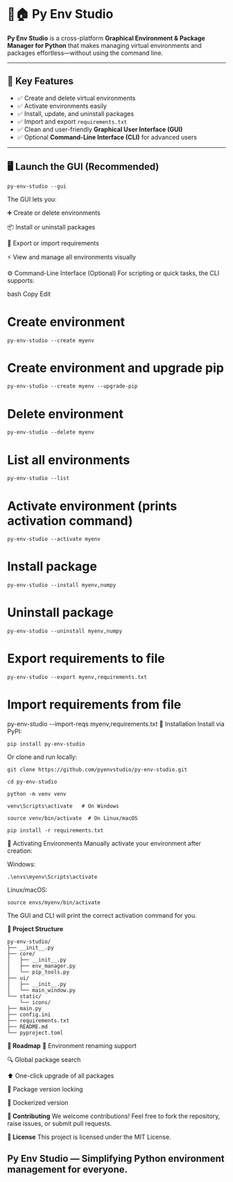 
# 🐍🏠 Py Env Studio

**Py Env Studio** is a cross-platform **Graphical Environment & Package Manager for Python** that makes managing virtual environments and packages effortless—without using the command line.

---

## 🌟 Key Features

- ✅ Create and delete virtual environments  
- ✅ Activate environments easily  
- ✅ Install, update, and uninstall packages  
- ✅ Import and export `requirements.txt`  
- ✅ Clean and user-friendly **Graphical User Interface (GUI)**  
- ✅ Optional **Command-Line Interface (CLI)** for advanced users  

---

## 🖥️ Launch the GUI (Recommended)


    py-env-studio --gui

The GUI lets you:

➕ Create or delete environments

📦 Install or uninstall packages

📄 Export or import requirements

⚡ View and manage all environments visually

⚙️ Command-Line Interface (Optional)
For scripting or quick tasks, the CLI supports:

bash
Copy
Edit
# Create environment

    py-env-studio --create myenv

# Create environment and upgrade pip

    py-env-studio --create myenv --upgrade-pip

# Delete environment

    py-env-studio --delete myenv

# List all environments

    py-env-studio --list

# Activate environment (prints activation command)

    py-env-studio --activate myenv

# Install package

    py-env-studio --install myenv,numpy

# Uninstall package

    py-env-studio --uninstall myenv,numpy

# Export requirements to file

    py-env-studio --export myenv,requirements.txt

# Import requirements from file
py-env-studio --import-reqs myenv,requirements.txt
📝 Installation
Install via PyPI:

    pip install py-env-studio

Or clone and run locally:

    git clone https://github.com/pyenvstudio/py-env-studio.git

    cd py-env-studio

    python -m venv venv

    venv\Scripts\activate   # On Windows

    source venv/bin/activate  # On Linux/macOS

    pip install -r requirements.txt

🔑 Activating Environments
Manually activate your environment after creation:

Windows:

    .\envs\myenv\Scripts\activate

Linux/macOS:

    source envs/myenv/bin/activate

The GUI and CLI will print the correct activation command for you.

**📁 Project Structure**

    py-env-studio/
    ├── __init__.py
    ├── core/
    │   ├── __init__.py
    │   ├── env_manager.py
    │   └── pip_tools.py
    ├── ui/
    │   ├── __init__.py
    │   └── main_window.py
    └── static/
        └── icons/
    ├── main.py
    ├── config.ini
    ├── requirements.txt
    ├── README.md
    └── pyproject.toml

**🚀 Roadmap**
🔄 Environment renaming support

🔍 Global package search

⬆️ One-click upgrade of all packages

📝 Package version locking

🐳 Dockerized version

**🤝 Contributing**
We welcome contributions!
Feel free to fork the repository, raise issues, or submit pull requests.

**📜 License**
This project is licensed under the MIT License.

Py Env Studio — Simplifying Python environment management for everyone.
---

